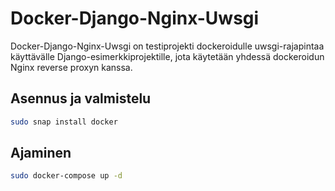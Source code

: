 # Docker-Django-Nginx-Uwsgi

Docker-Django-Nginx-Uwsgi on testiprojekti dockeroidulle
uwsgi-rajapintaa käyttävälle Django-esimerkkiprojektille, 
jota käytetään yhdessä dockeroidun Nginx
reverse proxyn kanssa.

## Asennus ja valmistelu

```bash
sudo snap install docker
```

## Ajaminen

```bash
sudo docker-compose up -d 
```
